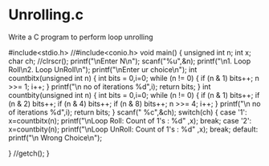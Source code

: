 # Unrolling.c

Write a C program to perform loop unrolling

 #include<stdio.h>
//#include<conio.h>
void main()
{
unsigned int n;
int x;
char ch;
//clrscr();
printf("\nEnter N\n");
scanf("%u",&n);
printf("\n1. Loop Roll\n2. Loop UnRoll\n");
printf("\nEnter ur choice\n");
int countbitx(unsigned int n)
{
    int bits = 0,i=0;
    while (n != 0)
    {
 if (n & 1) bits++;
 n >>= 1;
 i++;
    }
    printf("\n no of iterations  %d",i);
    return bits;
}
int countbity(unsigned int n)
{
    int bits = 0,i=0;
    while (n != 0)
    {
 if (n & 1) bits++;
 if (n & 2) bits++;
 if (n & 4) bits++;
 if (n & 8) bits++;
 n >>= 4;
 i++;
    }
    printf("\n no of iterations  %d",i);
    return bits;
} 
scanf(" %c",&ch);
switch(ch)
{
case '1':
  x=countbitx(n);
  printf("\nLoop Roll: Count of  1's    :  %d" ,x);
  break;
case '2':
  x=countbity(n);
  printf("\nLoop UnRoll:  Count of 1's  :  %d" ,x);
  break;
default:
  printf("\n Wrong Choice\n");

}
//getch();
}
